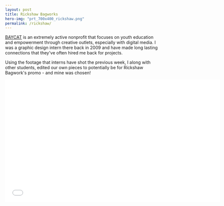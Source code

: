 ```yaml
---
layout: post
title: Rickshaw Bagworks
hero-img: "prt_700x400_rickshaw.png"
permalink: /rickshaw/
---
```


<a href="http://baycat.org" target="blank">BAYCAT</a> is an extremely active nonprofit that focuses on youth education and empowerment through creative outlets, especially with digital media. I was a graphic design intern there back in 2009 and have made long lasting connections that they've often hired me back for projects.

Using the footage that interns have shot the previous week, I along with other students, edited our own pieces to potentially be for Rickshaw Bagwork's promo - and mine was chosen!

<iframe class="video-media" src="//player.vimeo.com/video/78358742" width="700" height="400" frameborder="0" webkitallowfullscreen mozallowfullscreen allowfullscreen></iframe>
